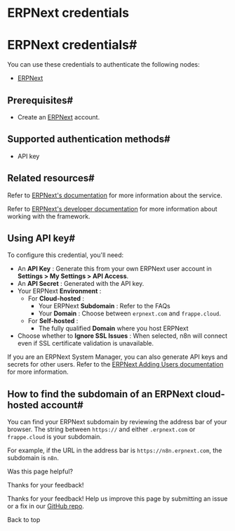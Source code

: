 # ERPNext credentials

[ ](https://github.com/n8n-io/n8n-docs/edit/main/docs/integrations/builtin/credentials/erpnext.md "Edit this page")

# ERPNext credentials#

You can use these credentials to authenticate the following nodes:

  * [ERPNext](../../app-nodes/n8n-nodes-base.erpnext/)



## Prerequisites#

  * Create an [ERPNext](https://erpnext.com) account.



## Supported authentication methods#

  * API key



## Related resources#

Refer to [ERPNext's documentation](https://docs.erpnext.com/docs/user/manual/en/introduction) for more information about the service.

Refer to [ERPNext's developer documentation](https://frappeframework.com/docs/user/en/introduction) for more information about working with the framework.

## Using API key#

To configure this credential, you'll need:

  * An **API Key** : Generate this from your own ERPNext user account in **Settings > My Settings > API Access**.
  * An **API Secret** : Generated with the API key.
  * Your ERPNext **Environment** :
    * For **Cloud-hosted** :
      * Your ERPNext **Subdomain** : Refer to the FAQs
      * Your **Domain** : Choose between `erpnext.com` and `frappe.cloud`.
    * For **Self-hosted** :
      * The fully qualified **Domain** where you host ERPNext
  * Choose whether to **Ignore SSL Issues** : When selected, n8n will connect even if SSL certificate validation is unavailable.



If you are an ERPNext System Manager, you can also generate API keys and secrets for other users. Refer to the [ERPNext Adding Users documentation](https://docs.erpnext.com/docs/user/manual/en/adding-users) for more information.

## How to find the subdomain of an ERPNext cloud-hosted account#

You can find your ERPNext subdomain by reviewing the address bar of your browser. The string between `https://` and either `.erpnext.com` or `frappe.cloud` is your subdomain.

For example, if the URL in the address bar is `https://n8n.erpnext.com`, the subdomain is `n8n`.

Was this page helpful? 

Thanks for your feedback! 

Thanks for your feedback! Help us improve this page by submitting an issue or a fix in our [GitHub repo](https://github.com/n8n-io/n8n-docs). 

Back to top 
